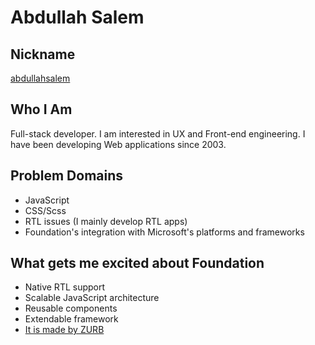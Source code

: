 # Abdullah Salem

## Nickname
[abdullahsalem](https://github.com/abdullahsalem)

## Who I Am
Full-stack developer. I am interested in UX and Front-end engineering. I have been developing Web applications since 2003.

## Problem Domains
- JavaScript
- CSS/Scss
- RTL issues (I mainly develop RTL apps)
- Foundation's integration with Microsoft's platforms and frameworks

## What gets me excited about Foundation
- Native RTL support
- Scalable JavaScript architecture
- Reusable components
- Extendable framework
- [It is made by ZURB](https://twitter.com/abdullahsalem/status/526985008506867712)